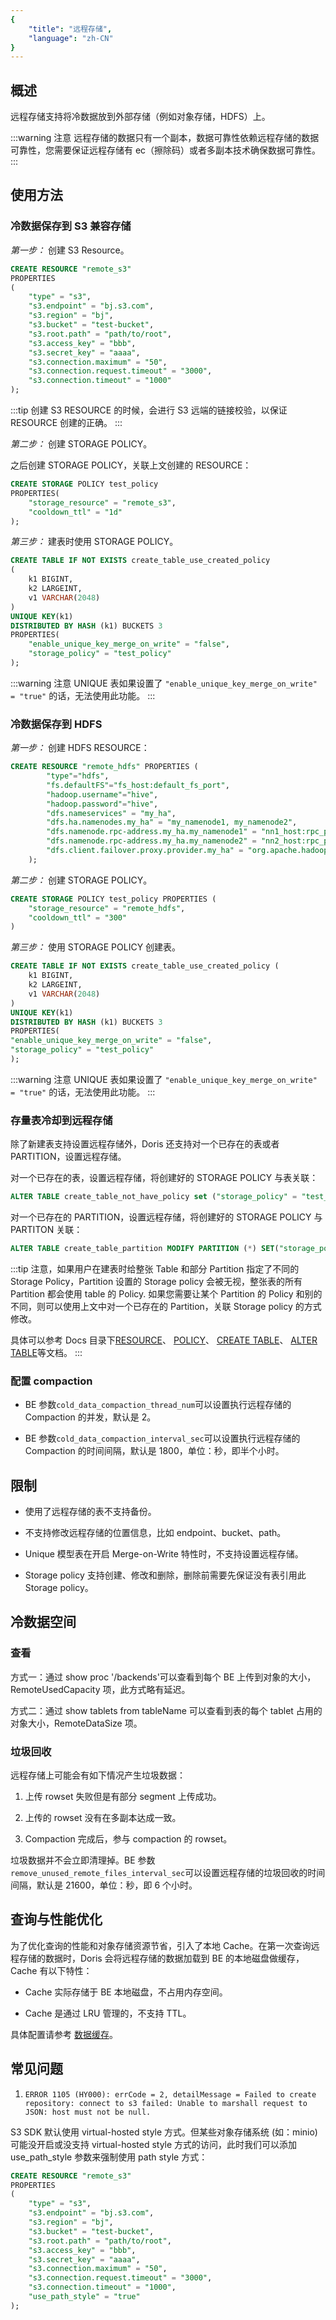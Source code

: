 ```yaml
---
{
    "title": "远程存储",
    "language": "zh-CN"
}
---
```


<!-- 
Licensed to the Apache Software Foundation (ASF) under one
or more contributor license agreements.  See the NOTICE file
distributed with this work for additional information
regarding copyright ownership.  The ASF licenses this file
to you under the Apache License, Version 2.0 (the
"License"); you may not use this file except in compliance
with the License.  You may obtain a copy of the License at

  http://www.apache.org/licenses/LICENSE-2.0

Unless required by applicable law or agreed to in writing,
software distributed under the License is distributed on an
"AS IS" BASIS, WITHOUT WARRANTIES OR CONDITIONS OF ANY
KIND, either express or implied.  See the License for the
specific language governing permissions and limitations
under the License.
-->

## 概述

远程存储支持将冷数据放到外部存储（例如对象存储，HDFS）上。

:::warning 注意
远程存储的数据只有一个副本，数据可靠性依赖远程存储的数据可靠性，您需要保证远程存储有 ec（擦除码）或者多副本技术确保数据可靠性。
:::

## 使用方法

### 冷数据保存到 S3 兼容存储

*第一步：* 创建 S3 Resource。

```sql
CREATE RESOURCE "remote_s3"
PROPERTIES
(
    "type" = "s3",
    "s3.endpoint" = "bj.s3.com",
    "s3.region" = "bj",
    "s3.bucket" = "test-bucket",
    "s3.root.path" = "path/to/root",
    "s3.access_key" = "bbb",
    "s3.secret_key" = "aaaa",
    "s3.connection.maximum" = "50",
    "s3.connection.request.timeout" = "3000",
    "s3.connection.timeout" = "1000"
);
```

:::tip
创建 S3 RESOURCE 的时候，会进行 S3 远端的链接校验，以保证 RESOURCE 创建的正确。
:::

*第二步：* 创建 STORAGE POLICY。

之后创建 STORAGE POLICY，关联上文创建的 RESOURCE：

```sql
CREATE STORAGE POLICY test_policy
PROPERTIES(
    "storage_resource" = "remote_s3",
    "cooldown_ttl" = "1d"
);
```

*第三步：* 建表时使用 STORAGE POLICY。

```sql
CREATE TABLE IF NOT EXISTS create_table_use_created_policy 
(
    k1 BIGINT,
    k2 LARGEINT,
    v1 VARCHAR(2048)
)
UNIQUE KEY(k1)
DISTRIBUTED BY HASH (k1) BUCKETS 3
PROPERTIES(
    "enable_unique_key_merge_on_write" = "false",
    "storage_policy" = "test_policy"
);
```

:::warning 注意
UNIQUE 表如果设置了 `"enable_unique_key_merge_on_write" = "true"` 的话，无法使用此功能。
:::

### 冷数据保存到 HDFS

*第一步：* 创建 HDFS RESOURCE：

```sql
CREATE RESOURCE "remote_hdfs" PROPERTIES (
        "type"="hdfs",
        "fs.defaultFS"="fs_host:default_fs_port",
        "hadoop.username"="hive",
        "hadoop.password"="hive",
        "dfs.nameservices" = "my_ha",
        "dfs.ha.namenodes.my_ha" = "my_namenode1, my_namenode2",
        "dfs.namenode.rpc-address.my_ha.my_namenode1" = "nn1_host:rpc_port",
        "dfs.namenode.rpc-address.my_ha.my_namenode2" = "nn2_host:rpc_port",
        "dfs.client.failover.proxy.provider.my_ha" = "org.apache.hadoop.hdfs.server.namenode.ha.ConfiguredFailoverProxyProvider"
    );
```

*第二步：* 创建 STORAGE POLICY。

```sql
CREATE STORAGE POLICY test_policy PROPERTIES (
    "storage_resource" = "remote_hdfs",
    "cooldown_ttl" = "300"
)
```

*第三步：* 使用 STORAGE POLICY 创建表。

```sql
CREATE TABLE IF NOT EXISTS create_table_use_created_policy (
    k1 BIGINT,
    k2 LARGEINT,
    v1 VARCHAR(2048)
)
UNIQUE KEY(k1)
DISTRIBUTED BY HASH (k1) BUCKETS 3
PROPERTIES(
"enable_unique_key_merge_on_write" = "false",
"storage_policy" = "test_policy"
);
```

:::warning 注意
UNIQUE 表如果设置了 `"enable_unique_key_merge_on_write" = "true"` 的话，无法使用此功能。
:::

### 存量表冷却到远程存储

除了新建表支持设置远程存储外，Doris 还支持对一个已存在的表或者 PARTITION，设置远程存储。

对一个已存在的表，设置远程存储，将创建好的 STORAGE POLICY 与表关联：

```sql
ALTER TABLE create_table_not_have_policy set ("storage_policy" = "test_policy");
```

对一个已存在的 PARTITION，设置远程存储，将创建好的 STORAGE POLICY 与 PARTITON 关联：

```sql
ALTER TABLE create_table_partition MODIFY PARTITION (*) SET("storage_policy"="test_policy");
```

:::tip
注意，如果用户在建表时给整张 Table 和部分 Partition 指定了不同的 Storage Policy，Partition 设置的 Storage policy 会被无视，整张表的所有 Partition 都会使用 table 的 Policy. 如果您需要让某个 Partition 的 Policy 和别的不同，则可以使用上文中对一个已存在的 Partition，关联 Storage policy 的方式修改。

具体可以参考 Docs 目录下[RESOURCE](../../sql-manual/sql-statements/cluster-management/compute-management/CREATE-RESOURCE)、 [POLICY](../../sql-manual/sql-statements/cluster-management/storage-management/CREATE-STORAGE-POLICY)、 [CREATE TABLE](../../sql-manual/sql-statements/table-and-view/table/CREATE-TABLE)、 [ALTER TABLE](../../sql-manual/sql-statements/table-and-view/table/ALTER-TABLE-COLUMN)等文档。
:::

### 配置 compaction

-   BE 参数`cold_data_compaction_thread_num`可以设置执行远程存储的 Compaction 的并发，默认是 2。

-   BE 参数`cold_data_compaction_interval_sec`可以设置执行远程存储的 Compaction 的时间间隔，默认是 1800，单位：秒，即半个小时。

## 限制

-   使用了远程存储的表不支持备份。

-   不支持修改远程存储的位置信息，比如 endpoint、bucket、path。

-   Unique 模型表在开启 Merge-on-Write 特性时，不支持设置远程存储。

-   Storage policy 支持创建、修改和删除，删除前需要先保证没有表引用此 Storage policy。

## 冷数据空间

### 查看

方式一：通过 show proc '/backends'可以查看到每个 BE 上传到对象的大小，RemoteUsedCapacity 项，此方式略有延迟。

方式二：通过 show tablets from tableName 可以查看到表的每个 tablet 占用的对象大小，RemoteDataSize 项。

### 垃圾回收

远程存储上可能会有如下情况产生垃圾数据：

1.  上传 rowset 失败但是有部分 segment 上传成功。

2.  上传的 rowset 没有在多副本达成一致。

3.  Compaction 完成后，参与 compaction 的 rowset。

垃圾数据并不会立即清理掉。BE 参数`remove_unused_remote_files_interval_sec`可以设置远程存储的垃圾回收的时间间隔，默认是 21600，单位：秒，即 6 个小时。

## 查询与性能优化

为了优化查询的性能和对象存储资源节省，引入了本地 Cache。在第一次查询远程存储的数据时，Doris 会将远程存储的数据加载到 BE 的本地磁盘做缓存，Cache 有以下特性：

-   Cache 实际存储于 BE 本地磁盘，不占用内存空间。

-   Cache 是通过 LRU 管理的，不支持 TTL。

具体配置请参考 [数据缓存](../../lakehouse/filecache)。

## 常见问题

1.  `ERROR 1105 (HY000): errCode = 2, detailMessage = Failed to create repository: connect to s3 failed: Unable to marshall request to JSON: host must not be null.`

S3 SDK 默认使用 virtual-hosted style 方式。但某些对象存储系统 (如：minio) 可能没开启或没支持 virtual-hosted style 方式的访问，此时我们可以添加 use_path_style 参数来强制使用 path style 方式：

```sql
CREATE RESOURCE "remote_s3"
PROPERTIES
(
    "type" = "s3",
    "s3.endpoint" = "bj.s3.com",
    "s3.region" = "bj",
    "s3.bucket" = "test-bucket",
    "s3.root.path" = "path/to/root",
    "s3.access_key" = "bbb",
    "s3.secret_key" = "aaaa",
    "s3.connection.maximum" = "50",
    "s3.connection.request.timeout" = "3000",
    "s3.connection.timeout" = "1000",
    "use_path_style" = "true"
);
```
